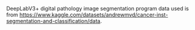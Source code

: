 DeepLabV3+ digital pathology image segmentation program
data used is from https://www.kaggle.com/datasets/andrewmvd/cancer-inst-segmentation-and-classification/data.
